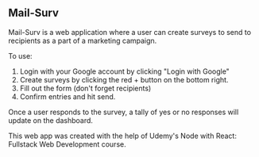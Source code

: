 ## Mail-Surv

Mail-Surv is a web application where a user can create surveys to send to recipients as a part of a marketing campaign.

To use:

1. Login with your Google account by clicking "Login with Google"
2. Create surveys by clicking the red + button on the bottom right.
3. Fill out the form (don't forget recipients)
4. Confirm entries and hit send.

Once a user responds to the survey, a tally of yes or no responses will update on the dashboard.

This web app was created with the help of Udemy's Node with React: Fullstack Web Development course.

